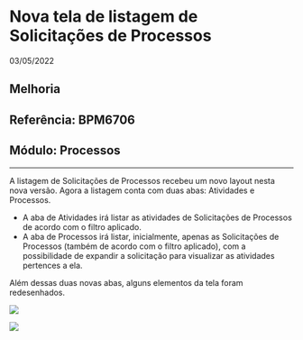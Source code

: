 # Nova tela de listagem de Solicitações de Processos
03/05/2022
## Melhoria
## Referência: BPM6706
## Módulo: Processos
***

A listagem de Solicitações de Processos recebeu um novo layout nesta nova versão. Agora a listagem conta com duas abas: Atividades e Processos.

* A aba de Atividades irá listar as atividades de Solicitações de Processos de acordo com o filtro aplicado.
* A aba de Processos irá listar, inicialmente, apenas as Solicitações de Processos (também de acordo com o filtro aplicado), com a possibilidade de expandir a solicitação para visualizar as atividades pertences a ela.

Além dessas duas novas abas, alguns elementos da tela foram redesenhados.

![]([PATH_IMG]/BPM6706_solicitacoes_processos_aba_atividades.png)

![]([PATH_IMG]/BPM6706_solicitacoes_processos_aba_solicitacoes.png)